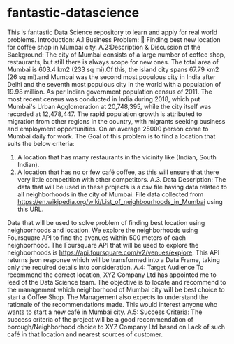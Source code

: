 # fantastic-datascience
This is fantastic Data Science repository to learn and apply for real world problems.
Introduction:
A.1:Business Problem:
	Finding best new location for coffee shop in Mumbai city.
A.2:Description & Discussion of the Background:
The city of Mumbai consists of a large number of coffee shop, restaurants, but still there is always scope for new ones. The total area of Mumbai is 603.4 km2 (233 sq mi).Of this, the island city spans 67.79 km2 (26 sq mi).and Mumbai was the second most populous city in India after Delhi and the seventh most populous city in the world with a population of 19.98 million. As per Indian government population census of 2011. The most recent census was conducted in India during 2018, which put Mumbai's Urban Agglomeration at 20,748,395, while the city itself was recorded at 12,478,447.
The rapid population growth is attributed to migration from other regions in the country, with migrants seeking business and employment opportunities. On an average 25000 person come to Mumbai daily for work.
The Goal of this problem is to find a location that suits the below criteria:
 1) A location that has many restaurants in the vicinity like (Indian, South Indian).
 2) A location that has no or few café coffee, as this will ensure that there very little competition with other competitors.
A.3. Data Description:
The data that will be used in these projects is a csv file having data related to all neighborhoods in the city of Mumbai. File data collected from https://en.wikipedia.org/wiki/List_of_neighbourhoods_in_Mumbai using this URL.
 

Data that will be used to solve problem of finding best location using neighborhoods and location.
We explore the neighborhoods using Foursquare API to find the avenues within 500 meters of each neighborhood. 
The Foursquare API that will be used to explore the neighborhoods is https://api.foursquare.com/v2/venues/explore.  This API returns json response which will be transformed into a Data Frame, taking only the required details into consideration. 
A.4: Target Audience
 To recommend the correct location, XYZ Company Ltd has appointed me to lead of the Data Science team. The objective is to locate and recommend to the management which neighborhood of Mumbai city will be best choice to start a Coffee Shop. The Management also expects to understand the rationale of the recommendations made. This would interest anyone who wants to start a new café in Mumbai city. 
A.5:  Success Criteria:
The success criteria of the project will be a good recommendation of borough/Neighborhood choice to XYZ Company Ltd based on Lack of such café in that location and nearest sources of customer.

